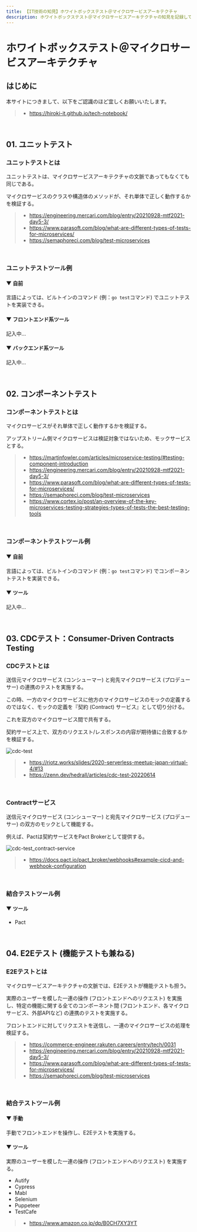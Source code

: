 ```yaml
---
title: 【IT技術の知見】ホワイトボックステスト＠マイクロサービスアーキテクチャ
description: ホワイトボックステスト＠マイクロサービスアーキテクチャの知見を記録しています。
---
```


# ホワイトボックステスト＠マイクロサービスアーキテクチャ

## はじめに

本サイトにつきまして、以下をご認識のほど宜しくお願いいたします。

> - https://hiroki-it.github.io/tech-notebook/

<br>

## 01. ユニットテスト

### ユニットテストとは

ユニットテストは、マイクロサービスアーキテクチャの文脈であってもなくても同じである。

マイクロサービスのクラスや構造体のメソッドが、それ単体で正しく動作するかを検証する。

> - https://engineering.mercari.com/blog/entry/20210928-mtf2021-day5-3/
> - https://www.parasoft.com/blog/what-are-different-types-of-tests-for-microservices/
> - https://semaphoreci.com/blog/test-microservices

<br>

### ユニットテストツール例

#### ▼ 自前

言語によっては、ビルトインのコマンド (例：`go test`コマンド) でユニットテストを実装できる。

#### ▼ フロントエンド系ツール

記入中...

#### ▼ バックエンド系ツール

記入中...

<br>

## 02. コンポーネントテスト

### コンポーネントテストとは

マイクロサービスがそれ単体で正しく動作するかを検証する。

アップストリーム側マイクロサービスは検証対象ではないため、モックサービスとする。

> - https://martinfowler.com/articles/microservice-testing/#testing-component-introduction
> - https://engineering.mercari.com/blog/entry/20210928-mtf2021-day5-3/
> - https://www.parasoft.com/blog/what-are-different-types-of-tests-for-microservices/
> - https://semaphoreci.com/blog/test-microservices
> - https://www.cortex.io/post/an-overview-of-the-key-microservices-testing-strategies-types-of-tests-the-best-testing-tools

<br>

### コンポーネントテストツール例

#### ▼ 自前

言語によっては、ビルトインのコマンド (例：`go test`コマンド) でコンポーネントテストを実装できる。

#### ▼ ツール

記入中...

<br>

## 03. CDCテスト：Consumer-Driven Contracts Testing

### CDCテストとは

送信元マイクロサービス (コンシューマー) と宛先マイクロサービス (プロデューサー) の連携のテストを実施する。

この時、一方のマイクロサービスに他方のマイクロサービスのモックの定義するのではなく、モックの定義を『契約 (Contract) サービス』として切り分ける。

これを双方のマイクロサービス間で共有する。

契約サービス上で、双方のリクエスト/レスポンスの内容が期待値に合致するかを検証する。

![cdc-test](https://raw.githubusercontent.com/hiroki-it/tech-notebook-images/master/images/cdc-test.png)

> - https://riotz.works/slides/2020-serverless-meetup-japan-virtual-4/#13
> - https://zenn.dev/hedrall/articles/cdc-test-20220614

<br>

### Contractサービス

送信元マイクロサービス (コンシューマー) と宛先マイクロサービス (プロデューサー) の双方のモックとして機能する。

例えば、Pactは契約サービスをPact Brokerとして提供する。

![cdc-test_contract-service](https://raw.githubusercontent.com/hiroki-it/tech-notebook-images/master/images/cdc-test_contract-service.png)

> - https://docs.pact.io/pact_broker/webhooks#example-cicd-and-webhook-configuration

<br>

### 結合テストツール例

#### ▼ ツール

- Pact

<br>

## 04. E2Eテスト (機能テストも兼ねる)

### E2Eテストとは

マイクロサービスアーキテクチャの文脈では、E2Eテストが機能テストも担う。

実際のユーザーを模した一連の操作 (フロントエンドへのリクエスト) を実施し、特定の機能に関する全てのコンポーネント間 (フロントエンド、各マイクロサービス、外部APIなど) の連携のテストを実施する。

フロントエンドに対してリクエストを送信し、一連のマイクロサービスの処理を検証する。

> - https://commerce-engineer.rakuten.careers/entry/tech/0031
> - https://engineering.mercari.com/blog/entry/20210928-mtf2021-day5-3/
> - https://www.parasoft.com/blog/what-are-different-types-of-tests-for-microservices/
> - https://semaphoreci.com/blog/test-microservices

<br>

### 結合テストツール例

#### ▼ 手動

手動でフロントエンドを操作し、E2Eテストを実施する。

#### ▼ ツール

実際のユーザーを模した一連の操作 (フロントエンドへのリクエスト) を実施する。

- Autify
- Cypress
- Mabl
- Selenium
- Puppeteer
- TestCafe

> - https://www.amazon.co.jp/dp/B0CH7XY3YT

<br>
